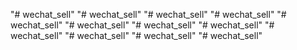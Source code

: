 "# wechat_sell" 
"# wechat_sell" 
"# wechat_sell" 
"# wechat_sell" 
"# wechat_sell" 
"# wechat_sell" 
"# wechat_sell" 
"# wechat_sell" 
"# wechat_sell" 
"# wechat_sell" 
"# wechat_sell" 
"# wechat_sell" 
